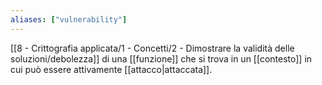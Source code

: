 ```yaml
---
aliases: ["vulnerability"]
---
```


[[8 - Crittografia applicata/1 - Concetti/2 - Dimostrare la validità delle soluzioni/debolezza]] di una [[funzione]] che si trova in un [[contesto]] in cui può essere attivamente [[attacco|attaccata]].
